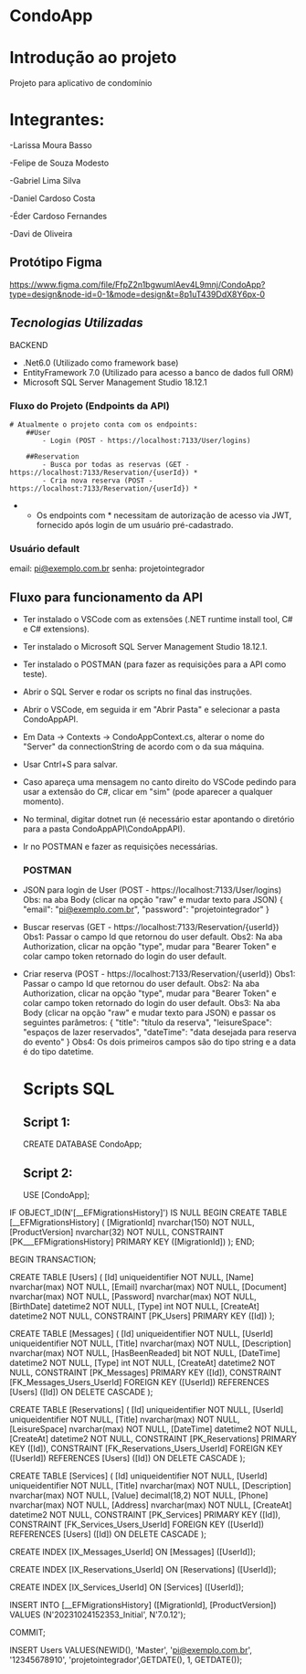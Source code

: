 # CondoApp

# Introdução ao projeto
Projeto para aplicativo de condomínio

# Integrantes:

-Larissa Moura Basso

-Felipe de Souza Modesto

-Gabriel Lima Silva

-Daniel Cardoso Costa

-Éder Cardoso Fernandes

-Davi de Oliveira

## Protótipo Figma
https://www.figma.com/file/FfpZ2n1bgwumlAev4L9mnj/CondoApp?type=design&node-id=0-1&mode=design&t=8p1uT439DdX8Y6px-0

## *_Tecnologias Utilizadas_*

BACKEND
 - .Net6.0 (Utilizado como framework base)
 - EntityFramework 7.0 (Utilizado para acesso a banco de dados full ORM)
 - Microsoft SQL Server Management Studio 18.12.1

### Fluxo do Projeto (Endpoints da API)
	# Atualmente o projeto conta com os endpoints:
		##User
			- Login (POST - https://localhost:7133/User/logins)
		
		##Reservation
			- Busca por todas as reservas (GET - https://localhost:7133/Reservation/{userId}) *
			- Cria nova reserva (POST - https://localhost:7133/Reservation/{userId}) *
			
* - Os endpoints com * necessitam de autorização de acesso via JWT, fornecido após login de um usuário pré-cadastrado.

### Usuário default 
email: pi@exemplo.com.br
senha: projetointegrador

## Fluxo para funcionamento da API

- Ter instalado o VSCode com as extensões (.NET runtime install tool, C# e C# extensions).
- Ter instalado o Microsoft SQL Server Management Studio 18.12.1.
- Ter instalado o POSTMAN (para fazer as requisições para a API como teste).
- Abrir o SQL Server e rodar os scripts no final das instruções.
- Abrir o VSCode, em seguida ir em "Abrir Pasta" e selecionar a pasta CondoAppAPI.
- Em Data -> Contexts -> CondoAppContext.cs, alterar o nome do "Server" da connectionString de acordo com o da sua máquina.
- Usar Cntrl+S para salvar.
- Caso apareça uma mensagem no canto direito do VSCode pedindo para usar a extensão do C#, clicar em "sim" (pode aparecer a qualquer momento).
- No terminal, digitar dotnet run (é necessário estar apontando o diretório para a pasta CondoAppAPI\CondoAppAPI).
- Ir no POSTMAN e fazer as requisições necessárias.

  ### POSTMAN

- JSON para login de User (POST - https://localhost:7133/User/logins)
  Obs: na aba Body (clicar na opção "raw" e mudar texto para JSON)
{
  "email": "pi@exemplo.com.br",
  "password": "projetointegrador"
}

- Buscar reservas (GET - https://localhost:7133/Reservation/{userId})
  Obs1: Passar o campo Id que retornou do user default.
  Obs2: Na aba Authorization, clicar na opção "type", mudar para "Bearer Token" e colar campo token retornado do login do user default.


- Criar reserva (POST - https://localhost:7133/Reservation/{userId})
  Obs1: Passar o campo Id que retornou do user default.
  Obs2: Na aba Authorization, clicar na opção "type", mudar para "Bearer Token" e colar campo token retornado do login do user default.
  Obs3: Na aba Body (clicar na opção "raw" e mudar texto para JSON) e passar os seguintes parâmetros:
  {
  "title": "título da reserva",
  "leisureSpace": "espaços de lazer reservados",
  "dateTime": "data desejada para reserva do evento"
  }
  Obs4: Os dois primeiros campos são do tipo string e a data é do tipo datetime.

  # Scripts SQL

  ## Script 1:

  CREATE DATABASE CondoApp;

  ## Script 2:

  USE [CondoApp];

IF OBJECT_ID(N'[__EFMigrationsHistory]') IS NULL BEGIN CREATE TABLE [__EFMigrationsHistory] ( [MigrationId] nvarchar(150) NOT NULL, [ProductVersion] nvarchar(32) NOT NULL, CONSTRAINT [PK___EFMigrationsHistory] PRIMARY KEY ([MigrationId]) ); END; 

BEGIN TRANSACTION; 

CREATE TABLE [Users] ( [Id] uniqueidentifier NOT NULL, [Name] nvarchar(max) NOT NULL, [Email] nvarchar(max) NOT NULL, [Document] nvarchar(max) NOT NULL, [Password] nvarchar(max) NOT NULL, [BirthDate] datetime2 NOT NULL, [Type] int NOT NULL, [CreateAt] datetime2 NOT NULL, CONSTRAINT [PK_Users] PRIMARY KEY ([Id]) ); 

CREATE TABLE [Messages] ( [Id] uniqueidentifier NOT NULL, [UserId] uniqueidentifier NOT NULL, [Title] nvarchar(max) NOT NULL, [Description] nvarchar(max) NOT NULL, [HasBeenReaded] bit NOT NULL, [DateTime] datetime2 NOT NULL, [Type] int NOT NULL, [CreateAt] datetime2 NOT NULL, CONSTRAINT [PK_Messages] PRIMARY KEY ([Id]), CONSTRAINT [FK_Messages_Users_UserId] FOREIGN KEY ([UserId]) REFERENCES [Users] ([Id]) ON DELETE CASCADE ); 

CREATE TABLE [Reservations] ( [Id] uniqueidentifier NOT NULL, [UserId] uniqueidentifier NOT NULL, [Title] nvarchar(max) NOT NULL, [LeisureSpace] nvarchar(max) NOT NULL, [DateTime] datetime2 NOT NULL, [CreateAt] datetime2 NOT NULL, CONSTRAINT [PK_Reservations] PRIMARY KEY ([Id]), CONSTRAINT [FK_Reservations_Users_UserId] FOREIGN KEY ([UserId]) REFERENCES [Users] ([Id]) ON DELETE CASCADE ); 

CREATE TABLE [Services] ( [Id] uniqueidentifier NOT NULL, [UserId] uniqueidentifier NOT NULL, [Title] nvarchar(max) NOT NULL, [Description] nvarchar(max) NOT NULL, [Value] decimal(18,2) NOT NULL, [Phone] nvarchar(max) NOT NULL, [Address] nvarchar(max) NOT NULL, [CreateAt] datetime2 NOT NULL, CONSTRAINT [PK_Services] PRIMARY KEY ([Id]), CONSTRAINT [FK_Services_Users_UserId] FOREIGN KEY ([UserId]) REFERENCES [Users] ([Id]) ON DELETE CASCADE ); 

CREATE INDEX [IX_Messages_UserId] ON [Messages] ([UserId]); 

CREATE INDEX [IX_Reservations_UserId] ON [Reservations] ([UserId]); 

CREATE INDEX [IX_Services_UserId] ON [Services] ([UserId]); 

INSERT INTO [__EFMigrationsHistory] ([MigrationId], [ProductVersion]) VALUES (N'20231024152353_Initial', N'7.0.12'); 

COMMIT; 

INSERT Users VALUES(NEWID(), 'Master', 'pi@exemplo.com.br', '12345678910', 'projetointegrador',GETDATE(), 1, GETDATE());








